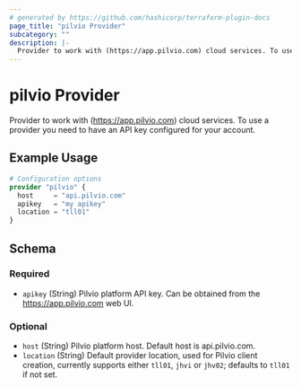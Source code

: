 ```yaml
---
# generated by https://github.com/hashicorp/terraform-plugin-docs
page_title: "pilvio Provider"
subcategory: ""
description: |-
  Provider to work with (https://app.pilvio.com) cloud services. To use a provider you need to have an API key configured for your account.
---
```


# pilvio Provider

Provider to work with (https://app.pilvio.com) cloud services. To use a provider you need to have an API key configured for your account.

## Example Usage

```terraform
# Configuration options
provider "pilvio" {
  host     = "api.pilvio.com"
  apikey   = "my apikey"
  location = "tll01"
}
```

<!-- schema generated by tfplugindocs -->
## Schema

### Required

- `apikey` (String) Pilvio platform API key. Can be obtained from the https://app.pilvio.com web UI.

### Optional

- `host` (String) Pilvio platform host. Default host is api.pilvio.com.
- `location` (String) Default provider location, used for Pilvio client creation, currently supports either `tll01`, `jhvi` or `jhv02`; defaults to `tll01` if not set.
